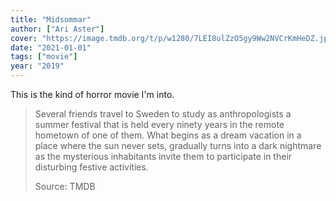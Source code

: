 ```yaml
---
title: "Midsommar"
author: ["Ari Aster"]
cover: "https://image.tmdb.org/t/p/w1280/7LEI8ulZzO5gy9Ww2NVCrKmHeDZ.jpg"
date: "2021-01-01"
tags: ["movie"]
year: "2019"
---
```


This is the kind of horror movie I'm into.

> Several friends travel to Sweden to study as anthropologists a summer festival that is held every ninety years in the remote hometown of one of them. What begins as a dream vacation in a place where the sun never sets, gradually turns into a dark nightmare as the mysterious inhabitants invite them to participate in their disturbing festive activities.
>
> Source: TMDB
